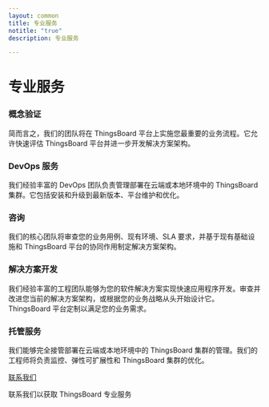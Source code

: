 ```yaml
---
layout: common
title: 专业服务
notitle: "true"
description: 专业服务

---
```


<h1 class="mainTitle">专业服务</h1>

<div class="service-info-blocks">
  <div class="card">
    <h3 class="title">概念验证</h3>
    <p class="description">简而言之，我们的团队将在 ThingsBoard 平台上实施您最重要的业务流程。它允许快速评估 ThingsBoard 平台并进一步开发解决方案架构。</p>
  </div>

  <div class="card">
    <h3 class="title">DevOps 服务</h3>
    <p class="description">我们经验丰富的 DevOps 团队负责管理部署在云端或本地环境中的 ThingsBoard 集群。它包括安装和升级到最新版本、平台维护和优化。</p>
  </div>

  <div class="card">
    <h3 class="title">咨询</h3>
    <p class="description">我们的核心团队将审查您的业务用例、现有环境、SLA 要求，并基于现有基础设施和 ThingsBoard 平台的协同作用制定解决方案架构。</p>
  </div>

  <div class="card">
    <h3 class="title">解决方案开发</h3>
    <p class="description">我们经验丰富的工程团队能够为您的软件解决方案实现快速应用程序开发。审查并改进您当前的解决方案架构，或根据您的业务战略从头开始设计它。ThingsBoard 平台定制以满足您的业务需求。</p>
  </div>

  <div class="card">
    <h3 class="title">托管服务</h3>
    <p class="description">我们能够完全接管部署在云端或本地环境中的 ThingsBoard 集群的管理。我们的工程师将负责监控、弹性可扩展性和 ThingsBoard 集群的优化。</p>
  </div>
</div>

<div class="bottom">
    <a href="/docs/contact-us/" class="contact-button">联系我们</a>
    <p>联系我们以获取 ThingsBoard 专业服务</p>
</div>